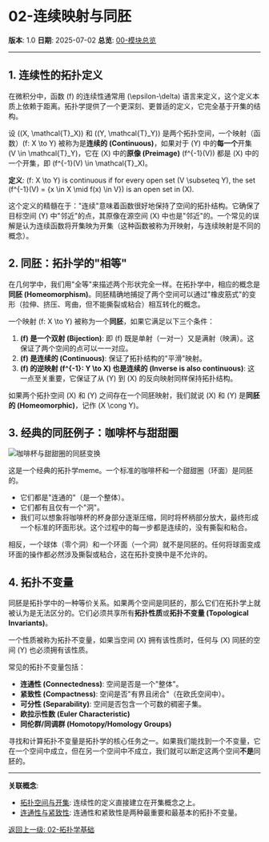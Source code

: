 # 02-连续映射与同胚

**版本**: 1.0
**日期**: 2025-07-02
**总览**: [00-模块总览](./00-模块总览.md)

---

## 1. 连续性的拓扑定义

在微积分中，函数 \(f\) 的连续性通常用 \(\epsilon-\delta\) 语言来定义，这个定义本质上依赖于距离。拓扑学提供了一个更深刻、更普适的定义，它完全基于开集的结构。

设 \((X, \mathcal{T}_X)\) 和 \((Y, \mathcal{T}_Y)\) 是两个拓扑空间，一个映射（函数）\(f: X \to Y\) 被称为是**连续的 (Continuous)**，如果对于 \(Y\) 中的**每一个**开集 \(V \in \mathcal{T}_Y\)，它在 \(X\) 中的**原像 (Preimage)** \(f^{-1}(V)\) 都是 \(X\) 中的一个开集，即 \(f^{-1}(V) \in \mathcal{T}_X\)。

**定义**: \(f: X \to Y\) is continuous if for every open set \(V \subseteq Y\), the set \(f^{-1}(V) = \{x \in X \mid f(x) \in V\}\) is an open set in \(X\).

这个定义的精髓在于："连续"意味着函数很好地保持了空间的拓扑结构。它确保了目标空间 \(Y\) 中"邻近"的点，其原像在源空间 \(X\) 中也是"邻近"的。一个常见的误解是认为连续函数将开集映为开集（这种函数被称为开映射，与连续映射是不同的概念）。

## 2. 同胚：拓扑学的"相等"

在几何学中，我们用"全等"来描述两个形状完全一样。在拓扑学中，相应的概念是**同胚 (Homeomorphism)**。同胚精确地捕捉了两个空间可以通过"橡皮筋式"的变形（拉伸、挤压、弯曲，但不能撕裂或粘合）相互转化的概念。

一个映射 \(f: X \to Y\) 被称为一个**同胚**，如果它满足以下三个条件：

1. **\(f\) 是一个双射 (Bijection)**: 即 \(f\) 既是单射（一对一）又是满射（映满）。这保证了两个空间的点可以一一对应。
2. **\(f\) 是连续的 (Continuous)**: 保证了拓扑结构的"平滑"映射。
3. **\(f\) 的逆映射 \(f^{-1}: Y \to X\) 也是连续的 (Inverse is also continuous)**: 这一点至关重要，它保证了从 \(Y\) 到 \(X\) 的反向映射同样保持拓扑结构。

如果两个拓扑空间 \(X\) 和 \(Y\) 之间存在一个同胚映射，我们就说 \(X\) 和 \(Y\) 是**同胚的 (Homeomorphic)**，记作 \(X \cong Y\)。

## 3. 经典的同胚例子：咖啡杯与甜甜圈

![咖啡杯与甜甜圈的同胚变换](https://upload.wikimedia.org/wikipedia/commons/7/76/Mug_and_Torus_morphism.gif)

这是一个经典的拓扑学meme。一个标准的咖啡杯和一个甜甜圈（环面）是同胚的。

- 它们都是"连通的"（是一个整体）。
- 它们都有且仅有一个"洞"。
- 我们可以想象将咖啡杯的杯身部分逐渐压缩，同时将杯柄部分放大，最终形成一个标准的环面形状。这个过程中的每一步都是连续的，没有撕裂和粘合。

相反，一个球体（零个洞）和一个环面（一个洞）就不是同胚的。任何将球面变成环面的操作都必然涉及撕裂或粘合，这在拓扑变换中是不允许的。

## 4. 拓扑不变量

同胚是拓扑学中的一种等价关系。如果两个空间是同胚的，那么它们在拓扑学上就被认为是无法区分的。它们必须共享所有**拓扑性质**或**拓扑不变量 (Topological Invariants)**。

一个性质被称为拓扑不变量，如果当空间 \(X\) 拥有该性质时，任何与 \(X\) 同胚的空间 \(Y\) 也必须拥有该性质。

常见的拓扑不变量包括：

- **连通性 (Connectedness)**: 空间是否是一个"整体"。
- **紧致性 (Compactness)**: 空间是否"有界且闭合"（在欧氏空间中）。
- **可分性 (Separability)**: 空间是否包含一个可数的稠密子集。
- **欧拉示性数 (Euler Characteristic)**
- **同伦群/同调群 (Homotopy/Homology Groups)**

寻找和计算拓扑不变量是拓扑学的核心任务之一。如果我们能找到一个不变量，它在一个空间中成立，但在另一个空间中不成立，我们就可以断定这两个空间**不是**同胚的。

---
**关联概念**:

- [拓扑空间与开集](./01-拓扑空间与开集.md): 连续性的定义直接建立在开集概念之上。
- [连通性与紧致性](./03-连通性与紧致性.md): 连通性和紧致性是两种最重要和最基本的拓扑不变量。

[返回上一级: 02-拓扑学基础](./00-模块总览.md)
